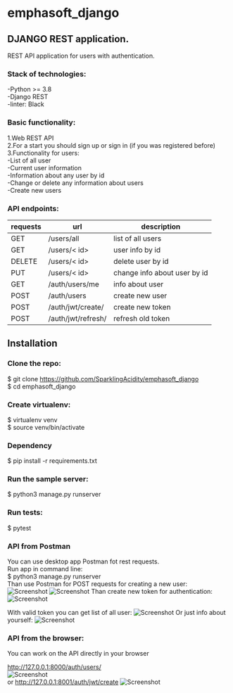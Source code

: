# emphasoft_django
## DJANGO REST application.
REST API application for users with authentication.<br>

### Stack of technologies:<br>
-Python >= 3.8<br>
-Django REST<br>
-linter: Black<br>



### Basic functionality:<br>
1.Web REST API<br>
2.For a start you should sign up or sign in (if you was registered before)<br>
3.Functionality for users:<br>
  -List of all user<br>
  -Current user information<br>
  -Information about any user by id<br>
  -Change or delete any information about users<br>
  -Create new users<br>

### API endpoints:<br>
| requests | url | description  |
| ------- | --- | --- |
| GET | /users/all | list of all users |
| GET | /users/< id> | user info by id |
| DELETE | /users/< id> | delete user by id |
| PUT | /users/< id> | change info about user by id |
| GET | /auth/users/me | info about user |
| POST | /auth/users | create new user |
| POST | /auth/jwt/create/ | create new token |
| POST | /auth/jwt/refresh/ | refresh old token |




## Installation
### Clone the repo:<br>

$ git clone https://github.com/SparklingAcidity/emphasoft_django<br>
$ cd emphasoft_django<br>


### Create virtualenv:<br>
$ virtualenv venv<br>
$ source venv/bin/activate<br>

### Dependency
$ pip install -r requirements.txt<br>

### Run the sample server:<br>
$ python3 manage.py runserver<br>


### Run tests:<br>
$ pytest<br>

### API from Postman
You can use desktop app Postman fot rest requests.<br>
Run app in command line:<br>
$ python3 manage.py runserver<br>
Than use Postman for POST requests for creating a new user:<br>
![Screenshot](https://github.com/SparklingAcidity/emphasoft_django/blob/in_process/img_for_readme/Снимок%20экрана%202021-08-01%20в%2021.02.09.png)
![Screenshot](https://github.com/SparklingAcidity/emphasoft_django/blob/in_process/img_for_readme/Снимок%20экрана%202021-08-01%20в%2021.02.29.png)
Than create new token for authentication:
![Screenshot](https://github.com/SparklingAcidity/emphasoft_django/blob/in_process/img_for_readme/Снимок%20экрана%202021-08-01%20в%2021.03.17.png)
 
With valid token you can get list of all user:
![Screenshot](https://github.com/SparklingAcidity/emphasoft_django/blob/in_process/img_for_readme/Снимок%20экрана%202021-08-01%20в%2021.04.00.png)
Or just info about yourself:
![Screenshot](https://github.com/SparklingAcidity/emphasoft_django/blob/in_process/img_for_readme/Снимок%20экрана%202021-08-01%20в%2021.04.51.png)

### API from the browser:
You can work on the API directly in your browser

http://127.0.0.1:8000/auth/users/ <br>
![Screenshot](https://github.com/SparklingAcidity/emphasoft_django/blob/in_process/img_for_readme/Снимок%20экрана%202021-08-01%20в%2020.52.13.png) <br>
or http://127.0.0.1:8001/auth/jwt/create
![Screenshot](https://github.com/SparklingAcidity/emphasoft_django/blob/in_process/img_for_readme/Снимок%20экрана%202021-08-01%20в%2020.53.39.png)
